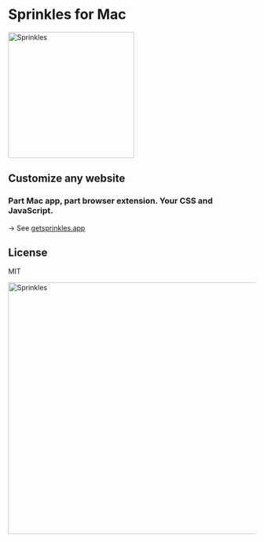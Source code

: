 # Sprinkles for Mac

<img src="https://s3.brnbw.com/icon_512px-256pt-2x-p54QrEgUDTIdPSvMdnFu1l7qcKBAlfLHPTA7fd4v7bLiBg1zUNzVFOGznvzOUE33Y7Hq5xDa13c8yYc7byj8AIUzFO9RylggbRjM.png" width="256" height="256" alt="Sprinkles" />

## Customize any website

### Part Mac app, part browser extension. Your CSS and JavaScript.

&rarr; See [getsprinkles.app](https://getsprinkles.app)

## License

MIT

<img src="https://s3.brnbw.com/Sprinkles_final-copy-3DgD19RTks0vwuMaBkgdc8ZgTbG5lFIQa651VidaDNQbeBI7wcVePIWo2AkjtmLSCTd9GS4vZQGg1ww5EHGZaKRdZKlgRmbXy3xg.png" width="512" alt="Sprinkles" />

